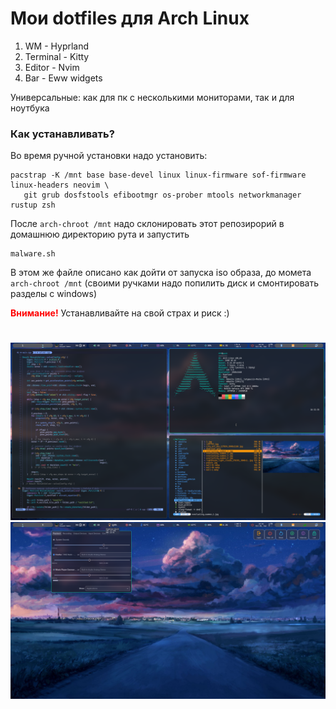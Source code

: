 # Мои dotfiles для Arch Linux

1) WM - Hyprland
2) Terminal - Kitty
3) Editor - Nvim
4) Bar - Eww widgets

Универсальные: как для пк с несколькими мониторами, так и для ноутбука


### Как устанавливать?

Во время ручной установки надо установить:

```
pacstrap -K /mnt base base-devel linux linux-firmware sof-firmware linux-headers neovim \
   git grub dosfstools efibootmgr os-prober mtools networkmanager rustup zsh
```

После ```arch-chroot /mnt``` надо склонировать этот репозирорий в домашнюю директорию рута и запустить 
```
malware.sh
```
В этом же файле описано как дойти от запуска iso образа, до момета ```arch-chroot /mnt``` (своими ручками надо попилить диск и смонтировать разделы с windows)

<font color="red">**Внимание!**</font> Устанавливайте на свой страх и риск :)
#
![pic](picture/screenshot1.png)
![pic](picture/screenshot2.png)
